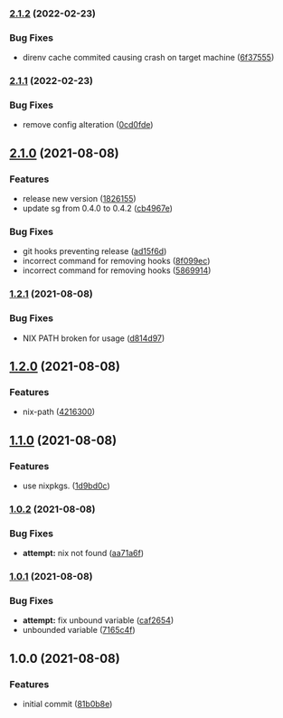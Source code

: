 ### [2.1.2](https://github.com/kirinnee/atomici-action/compare/v2.1.1...v2.1.2) (2022-02-23)

### Bug Fixes

- direnv cache commited causing crash on target machine ([6f37555](https://github.com/kirinnee/atomici-action/commit/6f375557f9526aa242983cede093d260722c81ae))

### [2.1.1](https://github.com/kirinnee/atomici-action/compare/v2.1.0...v2.1.1) (2022-02-23)

### Bug Fixes

- remove config alteration ([0cd0fde](https://github.com/kirinnee/atomici-action/commit/0cd0fde02c3d5872df599cdb3dfde2bb70cc90f1))

## [2.1.0](https://github.com/kirinnee/atomici-action/compare/v2.0.0...v2.1.0) (2021-08-08)

### Features

- release new version ([1826155](https://github.com/kirinnee/atomici-action/commit/1826155420552925516f34421679ba5136a1eb91))
- update sg from 0.4.0 to 0.4.2 ([cb4967e](https://github.com/kirinnee/atomici-action/commit/cb4967e481eb7e77243b1bdef51715651c3491de))

### Bug Fixes

- git hooks preventing release ([ad15f6d](https://github.com/kirinnee/atomici-action/commit/ad15f6dc5f1b2ae5a663dbc2b738f058e85f08f0))
- incorrect command for removing hooks ([8f099ec](https://github.com/kirinnee/atomici-action/commit/8f099ec06270a8a32487d704045c7d3d800c4a4a))
- incorrect command for removing hooks ([5869914](https://github.com/kirinnee/atomici-action/commit/5869914d9bf4fa4a4ab0b2adbff10e8ff057332b))

### [1.2.1](https://github.com/kirinnee/atomici-action/compare/v1.2.0...v1.2.1) (2021-08-08)

### Bug Fixes

- NIX PATH broken for usage ([d814d97](https://github.com/kirinnee/atomici-action/commit/d814d97b74d44e33364b06747db574a28f5d905f))

## [1.2.0](https://github.com/kirinnee/atomici-action/compare/v1.1.0...v1.2.0) (2021-08-08)

### Features

- nix-path ([4216300](https://github.com/kirinnee/atomici-action/commit/4216300fb097583d394de037597df5dbad7f31e0))

## [1.1.0](https://github.com/kirinnee/atomici-action/compare/v1.0.2...v1.1.0) (2021-08-08)

### Features

- use nixpkgs.<env> ([1d9bd0c](https://github.com/kirinnee/atomici-action/commit/1d9bd0cbcc3768d3395608345ffa8d72c1062a09))

### [1.0.2](https://github.com/kirinnee/atomici-action/compare/v1.0.1...v1.0.2) (2021-08-08)

### Bug Fixes

- **attempt:** nix not found ([aa71a6f](https://github.com/kirinnee/atomici-action/commit/aa71a6f4b3e600a91082c15de2d5aa1a91a658f6))

### [1.0.1](https://github.com/kirinnee/atomici-action/compare/v1.0.0...v1.0.1) (2021-08-08)

### Bug Fixes

- **attempt:** fix unbound variable ([caf2654](https://github.com/kirinnee/atomici-action/commit/caf265426710acc23505b970567d4bae050dc975))
- unbounded variable ([7165c4f](https://github.com/kirinnee/atomici-action/commit/7165c4f37369ebc12bb1bc69fef5851e58315ee2))

## 1.0.0 (2021-08-08)

### Features

- initial commit ([81b0b8e](https://github.com/kirinnee/atomici-action/commit/81b0b8ef28cf17f545b55d11825e10d576a123d7))
